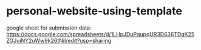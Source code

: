 # personal-website-using-template
google sheet for submission data: https://docs.google.com/spreadsheets/d/1LHpJDuPqupqUR3D636TDqK25ZGJuiNY2uWw9k26tNiI/edit?usp=sharing